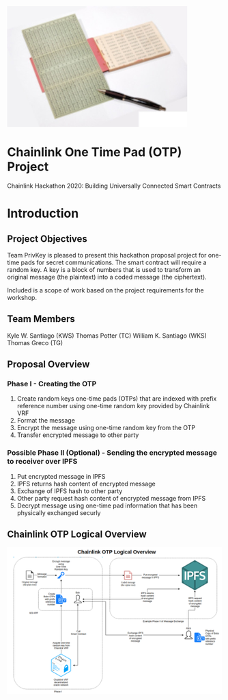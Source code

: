 ![Screenshot](./images/otp.jpeg)
# Chainlink One Time Pad (OTP) Project

Chainlink Hackathon 2020: Building Universally Connected Smart Contracts

# Introduction

## Project Objectives

Team PrivKey is pleased to present this hackathon proposal project for one-time pads for secret communications. The smart contract will require a random key. A key is a block of numbers that is used to transform an original message (the plaintext) into a coded message (the ciphertext).

Included is a scope of work based on the project requirements for the workshop.

## Team Members

Kyle W. Santiago (KWS)
Thomas Potter (TC)
William K. Santiago (WKS)
Thomas Greco (TG)

## Proposal Overview

### Phase I - Creating the OTP

1. Create random keys one-time pads (OTPs) that are indexed with prefix reference number using one-time random key provided by Chainlink VRF
2. Format the message
3. Encrypt the message using one-time random key from the OTP
4. Transfer encrypted message to other party

### Possible Phase II (Optional) - Sending the encrypted message to receiver over IPFS

1. Put encrypted message in IPFS
2. IPFS returns hash content of encrypted message
3. Exchange of IPFS hash to other party
4. Other party request hash content of encrypted message from IPFS
5. Decrypt message using one-time pad information that has been physically exchanged securly

## Chainlink OTP Logical Overview
![Screenshot](./images/chainlink_otp_logica_overview.png)


